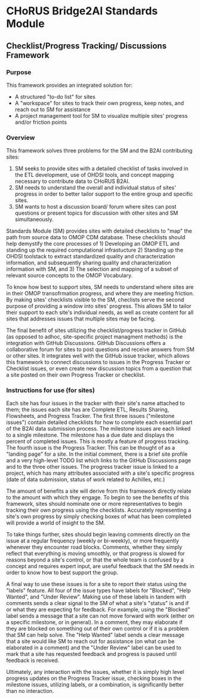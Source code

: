 # CHoRUS Bridge2AI Standards Module

## Checklist/Progress Tracking/ Discussions Framework

### Purpose
This framework provides an integrated solution for:

- A structured "to-do list" for sites
- A "workspace" for sites to track their own progress, keep notes, and reach out to SM for assistance
- A project management tool for SM to visualize multiple sites' progress and/or friction points

### Overview
This framework solves three problems for the SM and the B2AI contributing sites:
1) SM seeks to provide sites with a detailed checklist of tasks involved in the ETL development, use of OHDSI tools, and concept mapping necessary to contribute data to CHoRUS B2AI.
2) SM needs to understand the overall and individual status of sites' progress in order to better tailor support to the entire group and specific sites.
3) SM wants to host a discussion board/ forum where sites can post questions or present topics for discussion with other sites and SM simultaneously.

Standards Module (SM) provides sites with detailed checklists to "map" the path from source data to OMOP CDM database. These checklists should help demystify the core processes of 1) Developing an OMOP ETL and standing up the required computational infrastucture 2) Standing up the OHDSI toolstack to extract standardized quality and characterization information, and subsequently sharing quality and characterization information with SM, and 3) The selection and mapping of a subset of relevant source concepts to the OMOP Vocabulary.

To know how best to support sites, SM needs to understand where sites are in their OMOP transofrmation progress, and where they are meeting friction. By making sites' checklists visible to the SM, checlists serve the second purpose of providing a window into sites' progress. This allows SM to tailor their support to each site's individual needs, as well as create content for all sites that addresses issues that multiple sites may be facing.

The final benefit of sites utilizing the checklist/progress tracker in GitHub (as opposed to adhoc, site-specific project managment methods) is the integration with GitHub Discussions. GitHub Discussions offers a collaborative forum for sites to post questions and receive answers from SM or other sites. It integrates well with the GitHub issue tracker, which allows this framework to connect discussions to issues in the Progress Tracker or Checklist issues, or even create new discussion topics from a question that a site posted on their own Progress Tracker or checklist.

### Instructions for use (for sites)
Each site has four issues in the tracker with their site's name attached to them; the issues each site has are Complete ETL, Results Sharing, Flowsheets, and Progress Tracker. The first three issues ("milestone issues") contain detailed checklists for how to complete each essential part of the B2AI data submission process. The milestone issues are each linked to a single milestone. The milestone has a due date and displays the percent of completed issues. This is mostly a feature of progress tracking. The fourth issue is the Progress Tracker. This can be thought of as a "landing page" for a site. In the initial comment, there is a brief site profile and a very high-level TODO list which links to the GitHub Discussions page and to the three other issues. The progress tracker issue is linked to a project, which has many attributes associated with a site's specific progress (date of data submission, status of work related to Achilles, etc.)

The amount of benefits a site will derive from this framework directly relate to the amount with which they engage. To begin to see the benefits of this framework, sites should nominate one or more representatives to begin tracking their own progress using the checklists. Accurately representing a site's own progress by simply checking boxes of what has been completed will provide a world of insight to the SM.

To take things further, sites should begin leaving comments directly on the issue at a regular frequency (weekly or bi-weekly), or more frequently whenever they encounter road blocks. Comments, whether they simply reflect that everything is moving smoothly, or that progress is slowed for reasons beyond a site's control, or that the whole team is confused by a concept and requires expert input, are useful feedback that the SM needs in order to know how to best support the group.

A final way to use these issues is for a site to report their status using the "labels" feature. All four of the issue types have labels for "Blocked", "Help Wanted", and "Under Review". Making use of these labels in tandem with comments sends a clear signal to the SM of what a site's "status" is and if or what they are expecting for feedback. For example, using the "Blocked" label sends a message that a site can not move forward with work (either on a specific milestone, or in general). In a comment, they may elaborate if they are blocked on something out of their own control or if it is a problem that SM can help solve. The "Help Wanted" label sends a clear message that a site would like SM to reach out for assistance (on what can be elaborated in a comment) and the "Under Review" label can be used to mark that a site has requested feedback and progress is paused until feedback is received.

Ultimately, any interaction with the issues, whether it is simply high level progress updates on the Progress Tracker issue, checking boxes in the milestone issues, utilizing labels, or a combination, is significantly better than no interaction.
